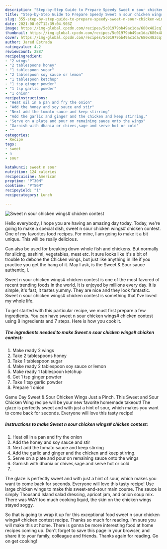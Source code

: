 ```yaml
---
description: "Step-by-Step Guide to Prepare Speedy Sweet n sour chicken wings# chicken contest"
title: "Step-by-Step Guide to Prepare Speedy Sweet n sour chicken wings# chicken contest"
slug: 355-step-by-step-guide-to-prepare-speedy-sweet-n-sour-chicken-wings-chicken-contest
date: 2021-08-07T12:39:04.903Z
image: https://img-global.cpcdn.com/recipes/5c01979bb49ac1da/680x482cq70/sweet-n-sour-chicken-wings-chicken-contest-recipe-main-photo.jpg
thumbnail: https://img-global.cpcdn.com/recipes/5c01979bb49ac1da/680x482cq70/sweet-n-sour-chicken-wings-chicken-contest-recipe-main-photo.jpg
cover: https://img-global.cpcdn.com/recipes/5c01979bb49ac1da/680x482cq70/sweet-n-sour-chicken-wings-chicken-contest-recipe-main-photo.jpg
author: Jared Estrada
ratingvalue: 4.2
reviewcount: 2887
recipeingredient:
- "2 wings"
- "2 tablespoons honey"
- "1 tablespoon sugar"
- "2 tablespoon soy sauce or lemon"
- "1 tablespoon ketchup"
- "1 tsp ginger powder"
- "1 tsp garlic powder"
- "1 onion"
recipeinstructions:
- "Heat oil in a pan and fry the onion"
- "Add the honey and soy sauce and stir"
- "Next add the tomato sauce and keep stirring"
- "Add the garlic and ginger and the chicken and keep stirring."
- "Serve on a plate and pour on remaining sauce onto the wings"
- "Garnish with dhania or chives,sage and serve hot or cold"
- ""
categories:
- Recipe
tags:
- sweet
- n
- sour

katakunci: sweet n sour 
nutrition: 124 calories
recipecuisine: American
preptime: "PT30M"
cooktime: "PT56M"
recipeyield: "1"
recipecategory: Lunch

---
```



![Sweet n sour chicken wings# chicken contest](https://img-global.cpcdn.com/recipes/5c01979bb49ac1da/680x482cq70/sweet-n-sour-chicken-wings-chicken-contest-recipe-main-photo.jpg)

Hello everybody, I hope you are having an amazing day today. Today, we're going to make a special dish, sweet n sour chicken wings# chicken contest. One of my favorites food recipes. For mine, I am going to make it a bit unique. This will be really delicious.

Can also be used for breaking down whole fish and chickens. But normally for slicing, sashimi, vegetables, meat etc. It sure looks like it&#39;s a bit of trouble to debone the Chicken wings, but just like anything in life if you practice you get the hang of it. May I ask, is the Sweet &amp; Sour sauce authentic, I.

Sweet n sour chicken wings# chicken contest is one of the most favored of recent trending foods in the world. It is enjoyed by millions every day. It is simple, it's fast, it tastes yummy. They are nice and they look fantastic. Sweet n sour chicken wings# chicken contest is something that I've loved my whole life.


To get started with this particular recipe, we must first prepare a few ingredients. You can have sweet n sour chicken wings# chicken contest using 8 ingredients and 7 steps. Here is how you cook it.

<!--inarticleads1-->

##### The ingredients needed to make Sweet n sour chicken wings# chicken contest:

1. Make ready 2 wings
1. Take 2 tablespoons honey
1. Take 1 tablespoon sugar
1. Make ready 2 tablespoon soy sauce or lemon
1. Make ready 1 tablespoon ketchup
1. Get 1 tsp ginger powder
1. Take 1 tsp garlic powder
1. Prepare 1 onion


Game Day Sweet &amp; Sour Chicken Wings Just a Pinch. This Sweet and Sour Chicken Wing recipe will be your new favorite homemade takeout! The glaze is perfectly sweet and with just a hint of sour, which makes you want to come back for seconds. Everyone will love this tasty recipe! 

<!--inarticleads2-->

##### Instructions to make Sweet n sour chicken wings# chicken contest:

1. Heat oil in a pan and fry the onion
1. Add the honey and soy sauce and stir
1. Next add the tomato sauce and keep stirring
1. Add the garlic and ginger and the chicken and keep stirring.
1. Serve on a plate and pour on remaining sauce onto the wings
1. Garnish with dhania or chives,sage and serve hot or cold
1. 


The glaze is perfectly sweet and with just a hint of sour, which makes you want to come back for seconds. Everyone will love this tasty recipe! Use large chicken wings to make this sweet-and-sour main course. The sauce is simply Thousand Island salad dressing, apricot jam, and onion soup mix. There was WAY too much cooking liquid, the skin on the chicken wings stayed soggy. 

So that is going to wrap it up for this exceptional food sweet n sour chicken wings# chicken contest recipe. Thanks so much for reading. I'm sure you will make this at home. There is gonna be more interesting food at home recipes coming up. Don't forget to save this page in your browser, and share it to your family, colleague and friends. Thanks again for reading. Go on get cooking!

